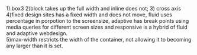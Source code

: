 1).box3 
2)block takes up the full width and inline does not;
3) cross axis
4)fixed design sites has a fixed width and does not move, fluid uses percentage in porpotion to the screensize, adaptive has break points using media queries for different screen sizes and responsive is a hybrid of fluid and adaptive webdesign.  
5)max-width restricts the width of the container, not allowing it to becoming any larger than it is set.  